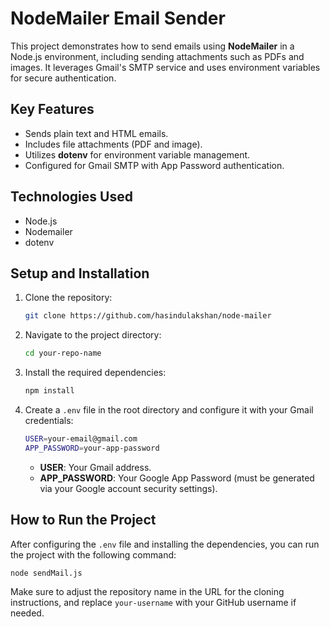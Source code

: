 # NodeMailer Email Sender

This project demonstrates how to send emails using **NodeMailer** in a Node.js environment, including sending attachments such as PDFs and images. It leverages Gmail's SMTP service and uses environment variables for secure authentication.

## Key Features
- Sends plain text and HTML emails.
- Includes file attachments (PDF and image).
- Utilizes **dotenv** for environment variable management.
- Configured for Gmail SMTP with App Password authentication.

## Technologies Used
- Node.js
- Nodemailer
- dotenv

## Setup and Installation

1. Clone the repository:
    ```bash
    git clone https://github.com/hasindulakshan/node-mailer
    ```

2. Navigate to the project directory:
    ```bash
    cd your-repo-name
    ```

3. Install the required dependencies:
    ```bash
    npm install
    ```

4. Create a `.env` file in the root directory and configure it with your Gmail credentials:
    ```bash
    USER=your-email@gmail.com
    APP_PASSWORD=your-app-password
    ```

   - **USER**: Your Gmail address.
   - **APP_PASSWORD**: Your Google App Password (must be generated via your Google account security settings).

## How to Run the Project

After configuring the `.env` file and installing the dependencies, you can run the project with the following command:

```bash
node sendMail.js
```

Make sure to adjust the repository name in the URL for the cloning instructions, and replace `your-username` with your GitHub username if needed.


